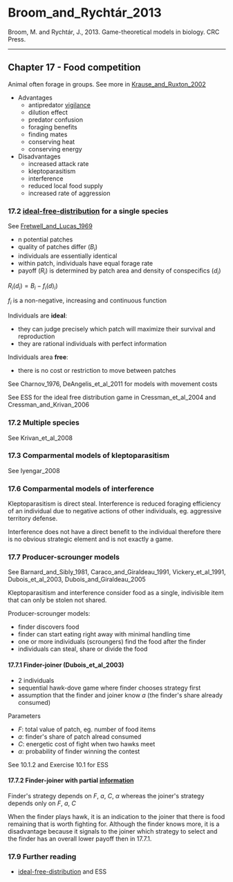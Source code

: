 # Broom_and_Rychtár_2013

Broom, M. and Rychtár, J., 2013. Game-theoretical models in biology. CRC Press.

---

## Chapter 17 - Food competition

Animal often forage in groups. See more in [Krause_and_Ruxton_2002](Krause_and_Ruxton_2002.md)

- Advantages
	- antipredator [vigilance](../topics/vigilance.md)
	- dilution effect
	- predator confusion
	- foraging benefits
	- finding mates
	- conserving heat
	- conserving energy
- Disadvantages
	- increased attack rate
	- kleptoparasitism
	- interference
	- reduced local food supply
	- increased rate of aggression

### 17.2 [ideal-free-distribution](../topics/ideal-free-distribution.md) for a single species

See [Fretwell_and_Lucas_1969](../papers/Fretwell_and_Lucas_1969.md)

- n potential patches
- quality of patches differ ($B_{i}$)
- individuals are essentially identical
- within patch, individuals have equal forage rate
- payoff ($R_{i}$) is determined by patch area and density of conspecifics  ($d_{i}$)

$R_{i} (d_{i}) = B_{i} - f_{i}(d)_{i})$

$f_{i}$ is a non-negative, increasing and continuous function

Individuals are **ideal**:
- they can judge precisely which patch will maximize their survival and reproduction
- they are rational individuals with perfect information

Individuals area **free**: 
- there is no cost or restriction to move between patches

See Charnov_1976, DeAngelis_et_al_2011 for models with movement costs

See ESS for the ideal free distribution game in Cressman_et_al_2004 and Cressman_and_Krivan_2006

### 17.2 Multiple species

See Krivan_et_al_2008

### 17.3 Comparmental models of kleptoparasitism

See Iyengar_2008

### 17.6 Comparmental models of interference

Kleptoparasitism is direct steal. Interference is reduced foraging efficiency of an individual due to negative actions of other individuals, eg. aggressive territory defense. 

Interference does not have a direct benefit to the individual therefore there is no obvious strategic element and is not exactly a game. 

### 17.7 Producer-scrounger models

See Barnard_and_Sibly_1981, Caraco_and_Giraldeau_1991, Vickery_et_al_1991, Dubois_et_al_2003, Dubois_and_Giraldeau_2005

Kleptoparasitism and interference consider food as a single, indivisible item that can only be stolen not shared. 

Producer-scrounger models:
- finder discovers food
- finder can start eating right away with minimal handling time
- one or more individuals (scroungers) find the food after the finder
- individuals can steal, share or divide the food


#### 17.7.1 Finder-joiner (Dubois_et_al_2003)

- 2 individuals
- sequential hawk-dove game where finder chooses strategy first
- assumption that the finder and joiner know $a$ (the finder's share already consumed)

Parameters

- $F$: total value of patch, eg. number of food items
- $a$: finder's share of patch alread consumed
- $C$: energetic cost of fight when two hawks meet
- $\alpha$: probability of finder winning the contest

See 10.1.2 and Exercise 10.1 for ESS


#### 17.7.2 Finder-joiner with partial [information](../topics/information.md)

Finder's strategy depends on $F$, $a$, $C$, $\alpha$ whereas the joiner's strategy depends only on $F$, $a$, $C$

When the finder plays hawk, it is an indication to the joiner that there is food remaining that is worth fighting for. Although the finder knows more, it is a disadvantage because it signals to the joiner which strategy to select and the finder has an overall lower payoff then in 17.7.1. 

### 17.9 Further reading

- [ideal-free-distribution](../topics/ideal-free-distribution.md) and ESS
